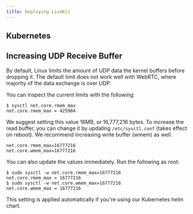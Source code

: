 ```yaml
---
title: Deploying LiveKit
---
```


## Kubernetes

## Increasing UDP Receive Buffer

By default, Linux limits the amount of UDP data the kernel buffers before dropping it. The default limit does not work well with WebRTC, where majority of the data exchange is over UDP.

You can inspect the current limits with the following:

```shell
$ sysctl net.core.rmem_max
net.core.rmem_max = 425984
```

We suggest setting this value 16MB, or 16,777,216 bytes. To increase the read buffer, you can change it by updating `/etc/sysctl.conf` (takes effect on reboot). We recommend increasing write buffer (wmem) as well.

```title="/etc/sysctl.conf"
net.core.rmem_max=16777216
net.core.wmem_max=16777216
```

You can also update the values immediately. Run the following as root:

```shell
$ sudo sysctl -w net.core.rmem_max=16777216
net.core.rmem_max = 16777216
$ sudo sysctl -w net.core.wmem_max=16777216
net.core.wmem_max = 16777216
```

This setting is applied automatically if you're using our Kubernetes helm chart.

